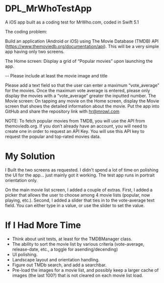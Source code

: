 # DPL_MrWhoTestApp
A iOS app built as a coding test for MrWho.com, coded in Swift 5.1

The coding problem:

Build an application (Android or iOS) using The Movie Database (TMDB) API (https://www.themoviedb.org/documentation/api). This will be a very simple app having only two screens.

The Home screen:
Display a grid of “Popular movies” upon launching the app.

-- Please include at least the movie image and title

Please add a text field so that the user can enter a maximum “vote_average” for the movies. Once the maximum vote average is entered, please only display the movies with a “vote_average” greater the inputted number.
The Movie screen:
On tapping any movie on the Home screen, display the Movie screen that shows the detailed information about the movie.
Put the app into GitHub and share the repository link with hr@mrowl.com

NOTE: To fetch popular movies from TMDB, you will use the API from themoviedb.org. If you don’t already have an account, you will need to create one in order to request an API Key. You will use this API key to request the popular and top-rated movies data.

# My Solution
I Built the two screens as requested. I didn't spend a lot of time on polishing the UI for the app... just mainly got it working. The test app runs in portrait orientation only.

On the main movie list screen, I added a couple of extras. First, I added a picker that allows the user to choose among 4 movie lists (popular, now playing, etc.). Second, I added a slider that ties in to the vote-average text field. You can either type in a value, or use the slider to set the value.

# If I Had More Time
- Think about unit tests, at least for the TMDBManager class.
- The ability to sort the movie list by various criteria (vote-average, release-date, etc., a toggle for asending/decending)
- UI polishing.
- Landscape layout and orientation handling.
- Figure out TMDb search, and add a searchbar.
- Pre-load the images for a movie list, and possibly keep a larger cache of images (the last 100?) that is not cleared on each movie list load.

